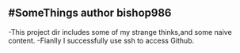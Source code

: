 
#SomeThings
author bishop986
-
-This project dir includes some of my strange thinks,and some naive content.
-Fianlly I successfully use ssh to access Github.
